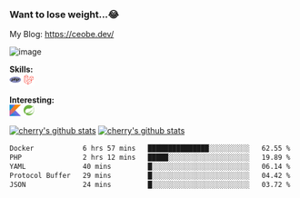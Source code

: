 ### Want to lose weight...😂

My Blog: https://ceobe.dev/

![image](https://github.com/cr-lgl/cr-lgl/blob/master/image.jpeg?raw=true)

**Skills:**  
<code><img height="20" src="https://raw.githubusercontent.com/github/explore/80688e429a7d4ef2fca1e82350fe8e3517d3494d/topics/php/php.png"></code>
<code><img height="20" src="https://raw.githubusercontent.com/github/explore/5c058a388828bb5fde0bcafd4bc867b5bb3f26f3/topics/laravel/laravel.png"></code>

**Interesting:**  
<code><img height="20" src="https://raw.githubusercontent.com/github/explore/80688e429a7d4ef2fca1e82350fe8e3517d3494d/topics/kotlin/kotlin.png"></code>
<code><img height="20" src="https://raw.githubusercontent.com/github/explore/80688e429a7d4ef2fca1e82350fe8e3517d3494d/topics/spring-boot/spring-boot.png"></code>

[![cherry's github stats](https://github-readme-stats.vercel.app/api?username=cr-lgl)](https://github.com/anuraghazra/github-readme-stats)
[![cherry's github stats](https://github-readme-stats.vercel.app/api/top-langs/?username=cr-lgl&layout=compact)](https://github.com/anuraghazra/github-readme-stats)

<!--START_SECTION:waka-->
```text
Docker            6 hrs 57 mins   ███████████████░░░░░░░░░░   62.55 % 
PHP               2 hrs 12 mins   █████░░░░░░░░░░░░░░░░░░░░   19.89 % 
YAML              40 mins         █░░░░░░░░░░░░░░░░░░░░░░░░   06.14 % 
Protocol Buffer   29 mins         █░░░░░░░░░░░░░░░░░░░░░░░░   04.42 % 
JSON              24 mins         █░░░░░░░░░░░░░░░░░░░░░░░░   03.72 %
```
<!--END_SECTION:waka-->
